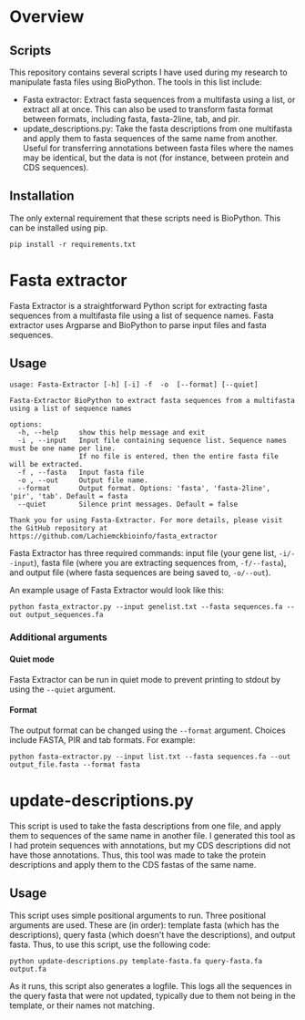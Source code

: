 # Overview
## Scripts
This repository contains several scripts I have used during my research to manipulate fasta files using BioPython. The tools in this list include:
+ Fasta extractor: Extract fasta sequences from a multifasta using a list, or extract all at once. This can also be used to transform fasta format between formats, including fasta, fasta-2line, tab, and pir.
+ update_descriptions.py: Take the fasta descriptions from one multifasta and apply them to fasta sequences of the same name from another. Useful for transferring annotations between fasta files where the names may be identical, but the data is not (for instance, between protein and CDS sequences).

## Installation
The only external requirement that these scripts need is BioPython. This can be installed using pip.
```
pip install -r requirements.txt
```

# Fasta extractor
Fasta Extractor is a straightforward Python script for extracting fasta sequences from a multifasta file using a list of sequence names. Fasta extractor uses Argparse and BioPython to parse input files and fasta sequences.



## Usage
```
usage: Fasta-Extractor [-h] [-i] -f  -o  [--format] [--quiet]

Fasta-Extractor BioPython to extract fasta sequences from a multifasta using a list of sequence names

options:
  -h, --help     show this help message and exit
  -i , --input   Input file containing sequence list. Sequence names must be one name per line.
                 If no file is entered, then the entire fasta file will be extracted.
  -f , --fasta   Input fasta file
  -o , --out     Output file name.
  --format       Output format. Options: 'fasta', 'fasta-2line', 'pir', 'tab'. Default = fasta
  --quiet        Silence print messages. Default = false

Thank you for using Fasta-Extractor. For more details, please visit the GitHub repository at https://github.com/Lachiemckbioinfo/fasta_extractor
```

Fasta Extractor has three required commands: input file (your gene list, ```-i/--input```), fasta file (where you are extracting sequences from, ```-f/--fasta```), and output file (where fasta sequences are being saved to, ```-o/--out```).

An example usage of Fasta Extractor would look like this:
```
python fasta_extractor.py --input genelist.txt --fasta sequences.fa --out output_sequences.fa
```
### Additional arguments
#### Quiet mode
Fasta Extractor can be run in quiet mode to prevent printing to stdout by using the ```--quiet``` argument.

#### Format
The output format can be changed using the ```--format``` argument. Choices include FASTA, PIR and tab formats. For example:
```
python fasta-extractor.py --input list.txt --fasta sequences.fa --out output_file.fasta --format fasta
```


# update-descriptions.py
This script is used to take the fasta descriptions from one file, and apply them to sequences of the same name in another file. I generated this tool as I had protein sequences with annotations, but my CDS descriptions did not have those annotations. Thus, this tool was made to take the protein descriptions and apply them to the CDS fastas of the same name.

## Usage
This script uses simple positional arguments to run. Three positional arguments are used. These are (in order): template fasta (which has the descriptions), query fasta (which doesn't have the descriptions), and output fasta. Thus, to use this script, use the following code:
```
python update-descriptions.py template-fasta.fa query-fasta.fa output.fa
```

As it runs, this script also generates a logfile. This logs all the sequences in the query fasta that were not updated, typically due to them not being in the template, or their names not matching.
